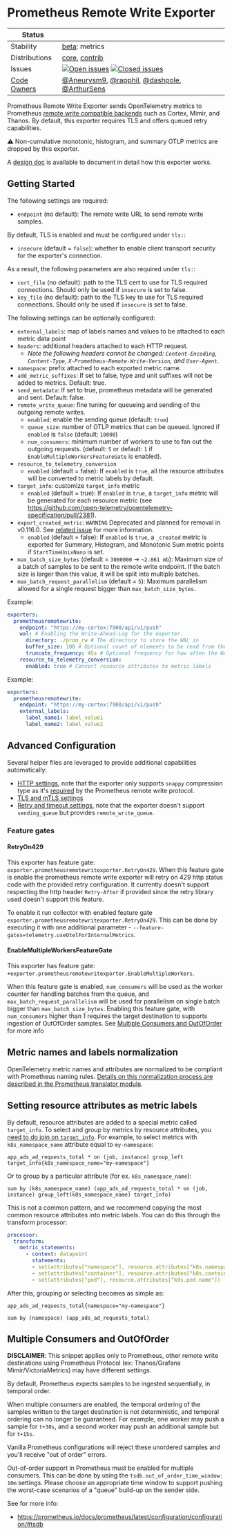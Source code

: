 # Prometheus Remote Write Exporter

<!-- status autogenerated section -->
| Status        |           |
| ------------- |-----------|
| Stability     | [beta]: metrics   |
| Distributions | [core], [contrib] |
| Issues        | [![Open issues](https://img.shields.io/github/issues-search/open-telemetry/opentelemetry-collector-contrib?query=is%3Aissue%20is%3Aopen%20label%3Aexporter%2Fprometheusremotewrite%20&label=open&color=orange&logo=opentelemetry)](https://github.com/open-telemetry/opentelemetry-collector-contrib/issues?q=is%3Aopen+is%3Aissue+label%3Aexporter%2Fprometheusremotewrite) [![Closed issues](https://img.shields.io/github/issues-search/open-telemetry/opentelemetry-collector-contrib?query=is%3Aissue%20is%3Aclosed%20label%3Aexporter%2Fprometheusremotewrite%20&label=closed&color=blue&logo=opentelemetry)](https://github.com/open-telemetry/opentelemetry-collector-contrib/issues?q=is%3Aclosed+is%3Aissue+label%3Aexporter%2Fprometheusremotewrite) |
| [Code Owners](https://github.com/open-telemetry/opentelemetry-collector-contrib/blob/main/CONTRIBUTING.md#becoming-a-code-owner)    | [@Aneurysm9](https://www.github.com/Aneurysm9), [@rapphil](https://www.github.com/rapphil), [@dashpole](https://www.github.com/dashpole), [@ArthurSens](https://www.github.com/ArthurSens) |

[beta]: https://github.com/open-telemetry/opentelemetry-collector/blob/main/docs/component-stability.md#beta
[core]: https://github.com/open-telemetry/opentelemetry-collector-releases/tree/main/distributions/otelcol
[contrib]: https://github.com/open-telemetry/opentelemetry-collector-releases/tree/main/distributions/otelcol-contrib
<!-- end autogenerated section -->

Prometheus Remote Write Exporter sends OpenTelemetry metrics
to Prometheus [remote write compatible
backends](https://prometheus.io/docs/operating/integrations/)
such as Cortex, Mimir, and Thanos.
By default, this exporter requires TLS and offers queued retry capabilities.

:warning: Non-cumulative monotonic, histogram, and summary OTLP metrics are
dropped by this exporter.

A [design doc](DESIGN.md) is available to document in detail
how this exporter works.

## Getting Started

The following settings are required:

- `endpoint` (no default): The remote write URL to send remote write samples.

By default, TLS is enabled and must be configured under `tls:`:

- `insecure` (default = `false`): whether to enable client transport security for
  the exporter's connection.

As a result, the following parameters are also required under `tls:`:

- `cert_file` (no default): path to the TLS cert to use for TLS required connections. Should
  only be used if `insecure` is set to false.
- `key_file` (no default): path to the TLS key to use for TLS required connections. Should
  only be used if `insecure` is set to false.

The following settings can be optionally configured:

- `external_labels`: map of labels names and values to be attached to each metric data point
- `headers`: additional headers attached to each HTTP request.
  - *Note the following headers cannot be changed: `Content-Encoding`, `Content-Type`, `X-Prometheus-Remote-Write-Version`, and `User-Agent`.*
- `namespace`: prefix attached to each exported metric name.
- `add_metric_suffixes`: If set to false, type and unit suffixes will not be added to metrics. Default: true.
- `send_metadata`: If set to true, prometheus metadata will be generated and sent. Default: false.
- `remote_write_queue`: fine tuning for queueing and sending of the outgoing remote writes.
  - `enabled`: enable the sending queue (default: `true`)
  - `queue_size`: number of OTLP metrics that can be queued. Ignored if `enabled` is `false` (default: `10000`)
  - `num_consumers`: minimum number of workers to use to fan out the outgoing requests. (default: `5` or default: `1` if `EnableMultipleWorkersFeatureGate` is enabled).
- `resource_to_telemetry_conversion`
  - `enabled` (default = false): If `enabled` is `true`, all the resource attributes will be converted to metric labels by default.
- `target_info`: customize `target_info` metric
  - `enabled` (default = true): If `enabled` is `true`, a `target_info` metric will be generated for each resource metric (see https://github.com/open-telemetry/opentelemetry-specification/pull/2381).
- `export_created_metric`: `WARNING` Deprecated and planned for removal in v0.116.0. See [related issue](https://github.com/open-telemetry/opentelemetry-collector-contrib/issues/35003) for more information. 
  - `enabled` (default = false): If `enabled` is `true`, a `_created` metric is
    exported for Summary, Histogram, and Monotonic Sum metric points if
    `StartTimeUnixNano` is set.
- `max_batch_size_bytes` (default = `3000000` -> `~2.861 mb`): Maximum size of a batch of
  samples to be sent to the remote write endpoint. If the batch size is larger
  than this value, it will be split into multiple batches.
- `max_batch_request_parallelism` (default = `5`): Maximum parallelism allowed for a single request bigger than `max_batch_size_bytes`.

Example:

```yaml
exporters:
  prometheusremotewrite:
    endpoint: "https://my-cortex:7900/api/v1/push"
    wal: # Enabling the Write-Ahead-Log for the exporter.
      directory: ./prom_rw # The directory to store the WAL in
      buffer_size: 100 # Optional count of elements to be read from the WAL before truncating; default of 300
      truncate_frequency: 45s # Optional frequency for how often the WAL should be truncated. It is a time.ParseDuration; default of 1m
    resource_to_telemetry_conversion:
      enabled: true # Convert resource attributes to metric labels
```

Example:

```yaml
exporters:
  prometheusremotewrite:
    endpoint: "https://my-cortex:7900/api/v1/push"
    external_labels:
      label_name1: label_value1
      label_name2: label_value2
```

## Advanced Configuration

Several helper files are leveraged to provide additional capabilities automatically:

- [HTTP settings](https://github.com/open-telemetry/opentelemetry-collector/blob/main/config/confighttp/README.md), note that the exporter only supports `snappy` compression type as it's [required](https://prometheus.io/docs/specs/remote_write_spec/#protocol) by the Prometheus remote write protocol.
- [TLS and mTLS settings](https://github.com/open-telemetry/opentelemetry-collector/blob/main/config/configtls/README.md)
- [Retry and timeout settings](https://github.com/open-telemetry/opentelemetry-collector/blob/main/exporter/exporterhelper/README.md), note that the exporter doesn't support `sending_queue` but provides `remote_write_queue`.

### Feature gates

#### RetryOn429

This exporter has feature gate: `exporter.prometheusremotewritexporter.RetryOn429`.
When this feature gate is enable the prometheus remote write exporter will retry on 429 http status code with the provided retry configuration.
It currently doesn't support respecting the http header `Retry-After` if provided since the retry library used doesn't support this feature.

To enable it run collector with enabled feature gate `exporter.prometheusremotewritexporter.RetryOn429`. This can be done by executing it with one additional parameter - `--feature-gates=telemetry.useOtelForInternalMetrics`.

#### EnableMultipleWorkersFeatureGate

This exporter has feature gate: `+exporter.prometheusremotewritexporter.EnableMultipleWorkers`.

When this feature gate is enabled, `num_consumers` will be used as the worker counter for handling batches from the queue, and `max_batch_request_parallelism` will be used for parallelism on single batch bigger than `max_batch_size_bytes`.
Enabling this feature gate, with `num_consumers` higher than 1 requires the target destination to supports ingestion of OutOfOrder samples. See [Multiple Consumers and OutOfOrder](#multiple-consumers-and-outoforder) for more info

## Metric names and labels normalization

OpenTelemetry metric names and attributes are normalized to be compliant with Prometheus naming rules. [Details on this normalization process are described in the Prometheus translator module](../../pkg/translator/prometheus/).

## Setting resource attributes as metric labels

By default, resource attributes are added to a special metric called `target_info`. To select and group by metrics by resource attributes, you [need to do join on `target_info`](https://prometheus.io/docs/prometheus/latest/querying/operators/#many-to-one-and-one-to-many-vector-matches). For example, to select metrics with `k8s_namespace_name` attribute equal to `my-namespace`:

```promql
app_ads_ad_requests_total * on (job, instance) group_left target_info{k8s_namespace_name="my-namespace"}
```

Or to group by a particular attribute (for ex. `k8s_namespace_name`):

```promql
sum by (k8s_namespace_name) (app_ads_ad_requests_total * on (job, instance) group_left(k8s_namespace_name) target_info)
```

This is not a common pattern, and we recommend copying the most common resource attributes into metric labels. You can do this through the transform processor:

```yaml
processor:
  transform:
    metric_statements:
      - context: datapoint
        statements:
        - set(attributes["namespace"], resource.attributes["k8s.namespace.name"])
        - set(attributes["container"], resource.attributes["k8s.container.name"])
        - set(attributes["pod"], resource.attributes["k8s.pod.name"])
```

After this, grouping or selecting becomes as simple as:

```promql
app_ads_ad_requests_total{namespace="my-namespace"}

sum by (namespace) (app_ads_ad_requests_total)
```

[beta]:https://github.com/open-telemetry/opentelemetry-collector#beta
[contrib]:https://github.com/open-telemetry/opentelemetry-collector-releases/tree/main/distributions/otelcol-contrib
[core]:https://github.com/open-telemetry/opentelemetry-collector-releases/tree/main/distributions/otelcol

## Multiple Consumers and OutOfOrder

**DISCLAIMER**: This snippet applies only to Prometheus, other remote write destinations using Prometheus Protocol (ex: Thanos/Grafana Mimir/VictoriaMetrics) may have different settings.

By default, Prometheus expects samples to be ingested sequentially, in temporal order.

When multiple consumers are enabled, the temporal ordering of the samples written to the target destination is not deterministic, and temporal ordering can no longer be guaranteed. For example, one worker may push a sample for `t+30s`, and a second worker may push an additional sample but for `t+15s`.

Vanilla Prometheus configurations will reject these unordered samples and you'll receive "out of order" errors.

Out-of-order support in Prometheus must be enabled for multiple consumers.
This can be done by using the `tsdb.out_of_order_time_window: 10m` settings. Please choose an appropriate time window to support pushing the worst-case scenarios of a "queue" build-up on the sender side.

See for more info:
- https://prometheus.io/docs/prometheus/latest/configuration/configuration/#tsdb